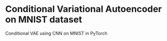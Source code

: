 # Conditional Variational Autoencoder on MNIST dataset
Conditional VAE using CNN on MNIST in PyTorch

